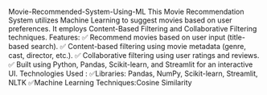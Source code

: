 Movie-Recommended-System-Using-ML
This Movie Recommendation System utilizes Machine Learning to suggest movies based on user preferences.
It employs Content-Based Filtering and Collaborative Filtering techniques.
Features:
   ✅ Recommend movies based on user input (title-based search).
   ✅ Content-based filtering using movie metadata (genre, cast, director, etc.).
   ✅ Collaborative filtering using user ratings and reviews.
   ✅ Built using Python, Pandas, Scikit-learn, and Streamlit for an interactive UI.
 Technologies Used :
   ✅Libraries: Pandas, NumPy, Scikit-learn, Streamlit, NLTK
   ✅Machine Learning Techniques:Cosine Similarity
